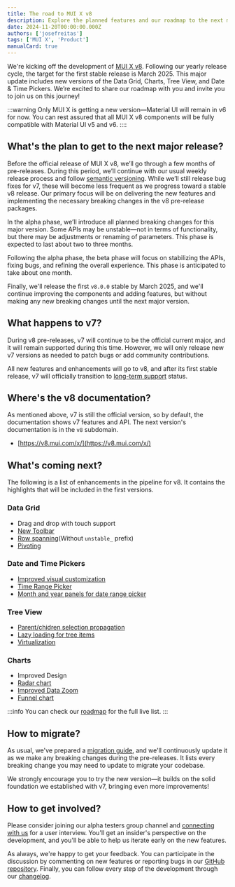 ```yaml
---
title: The road to MUI X v8
description: Explore the planned features and our roadmap to the next major version.
date: 2024-11-20T00:00:00.000Z
authors: ['josefreitas']
tags: ['MUI X', 'Product']
manualCard: true
---
```


We're kicking off the development of [MUI X v8](https://github.com/mui/mui-x/releases/tag/v8.0.0-alpha.0).
Following our yearly release cycle, the target for the first stable release is March 2025.
This major update includes new versions of the Data Grid, Charts, Tree View, and Date & Time Pickers.
We’re excited to share our roadmap with you and invite you to join us on this journey!

:::warning
Only MUI X is getting a new version—Material UI will remain in v6 for now.
You can rest assured that all MUI X v8 components will be fully compatible with Material UI v5 and v6.
::::

## What's the plan to get to the next major release?

Before the official release of MUI X v8, we’ll go through a few months of pre-releases.
During this period, we’ll continue with our usual weekly release process and follow [semantic versioning](https://semver.org/).
While we’ll still release bug fixes for v7, these will become less frequent as we progress toward a stable v8 release.
Our primary focus will be on delivering the new features and implementing the necessary breaking changes in the v8 pre-release packages.

In the alpha phase, we’ll introduce all planned breaking changes for this major version. Some APIs may be unstable—not in terms of functionality, but there may be adjustments or renaming of parameters. This phase is expected to last about two to three months.

Following the alpha phase, the beta phase will focus on stabilizing the APIs, fixing bugs, and refining the overall experience. This phase is anticipated to take about one month.

Finally, we'll release the first `v8.0.0` stable by March 2025, and we'll continue improving the components and adding features, but without making any new breaking changes until the next major version.

## What happens to v7?

During v8 pre-releases, v7 will continue to be the official current major, and it will remain supported during this time.
However, we will only release new v7 versions as needed to patch bugs or add community contributions.

All new features and enhancements will go to v8, and after its first stable release, v7 will officially transition to [long-term support](https://mui.com/x/introduction/support/#long-term-support-lts) status.

## Where's the v8 documentation?

As mentioned above, v7 is still the official version, so by default, the documentation shows v7 features and API.
The next version's documentation is in the `v8` subdomain.

- [https://v8.mui.com/x/](https://v8.mui.com/x/)

## What's coming next?

The following is a list of enhancements in the pipeline for v8.
It contains the highlights that will be included in the first versions.

### Data Grid

- Drag and drop with touch support
- [New Toolbar](https://github.com/mui/mui-x/issues/11584)
- [Row spanning](https://mui.com/x/react-data-grid/row-spanning/)(Without `unstable_` prefix)
- [Pivoting](https://github.com/mui/mui-x/issues/6147) [<span class="plan-premium"></span>](/x/introduction/licensing/#premium-plan 'Premium plan')

### Date and Time Pickers

- [Improved visual customization](https://github.com/mui/mui-x/issues/14753)
- [Time Range Picker](https://github.com/mui/mui-x/issues/4460) [<span class="plan-pro"></span>](/x/introduction/licensing/#pro-plan 'Pro plan')
- [Month and year panels for date range picker](https://github.com/mui/mui-x/issues/4546) [<span class="plan-pro"></span>](/x/introduction/licensing/#pro-plan 'Pro plan')

### Tree View

- [Parent/chidren selection propagation](https://github.com/mui/mui-x/issues/12883)
- [Lazy loading for tree items](https://github.com/mui/mui-x/issues/9687)[<span class="plan-pro"></span>](/x/introduction/licensing/#pro-plan 'Pro plan')
- [Virtualization](https://github.com/mui/mui-x/issues/9685)[<span class="plan-pro"></span>](/x/introduction/licensing/#pro-plan 'Pro plan')

### Charts

- Improved Design
- [Radar chart](https://github.com/mui/mui-x/issues/7925)
- [Improved Data Zoom](https://github.com/mui/mui-x/issues/15383)[<span class="plan-pro"></span>](/x/introduction/licensing/#pro-plan 'Pro plan')
- [Funnel chart](https://github.com/mui/mui-x/issues/7929)[<span class="plan-pro"></span>](/x/introduction/licensing/#pro-plan 'Pro plan')

:::info
You can check our [roadmap](https://github.com/orgs/mui/projects/35) for the full live list.
:::

## How to migrate?

As usual, we've prepared a [migration guide](https://deploy-preview-6235--material-ui-x.netlify.app/x/react-data-grid/migration-v5/), and we'll continuously update it as we make any breaking changes during the pre-releases.
It lists every breaking change you may need to update to migrate your codebase.

We strongly encourage you to try the new version—it builds on the solid foundation we established with v7, bringing even more improvements!

## How to get involved?

Please consider joining our alpha testers group channel and [connecting with us](https://forms.gle/vsBv6CLPz9h57xg8A) for a user interview.
You'll get an insider's perspective on the development, and you'll be able to help us iterate early on the new features.

As always, we're happy to get your feedback.
You can participate in the discussion by commenting on new features or reporting bugs in our [GitHub repository](https://github.com/mui/mui-x/issues/new/choose).
Finally, you can follow every step of the development through our [changelog](https://github.com/mui/mui-x/releases).
